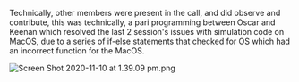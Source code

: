 Technically, other members were present in the call, and did observe and contribute, this was technically, a pari programming between Oscar and Keenan which resolved the last 2 session's issues with simulation code on MacOS, due to a series of if-else statements that checked for OS which had an incorrect function for the MacOS. 

![Screen Shot 2020-11-10 at 1.39.09 pm.png](https://bitbucket.org/repo/oo8byMk/images/1589582816-Screen%20Shot%202020-11-10%20at%201.39.09%20pm.png)